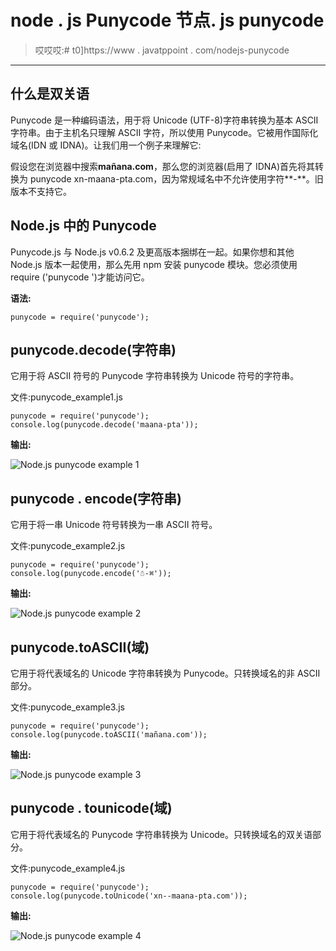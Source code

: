 # node . js Punycode 节点. js punycode

> 哎哎哎:# t0]https://www . javatppoint . com/nodejs-punycode

* * *

## 什么是双关语

Punycode 是一种编码语法，用于将 Unicode (UTF-8)字符串转换为基本 ASCII 字符串。由于主机名只理解 ASCII 字符，所以使用 Punycode。它被用作国际化域名(IDN 或 IDNA)。让我们用一个例子来理解它:

假设您在浏览器中搜索**mañana.com**，那么您的浏览器(启用了 IDNA)首先将其转换为 punycode xn-maana-pta.com，因为常规域名中不允许使用字符**-**。旧版本不支持它。

## Node.js 中的 Punycode

Punycode.js 与 Node.js v0.6.2 及更高版本捆绑在一起。如果你想和其他 Node.js 版本一起使用，那么先用 npm 安装 punycode 模块。您必须使用 require ('punycode ')才能访问它。

**语法:**

```
punycode = require('punycode');

```

## punycode.decode(字符串)

它用于将 ASCII 符号的 Punycode 字符串转换为 Unicode 符号的字符串。

文件:punycode_example1.js

```
punycode = require('punycode');
console.log(punycode.decode('maana-pta')); 

```

**输出:**

![Node.js punycode example 1](../Images/5996a5ec892354f3e096f3954492ced7.png)

## punycode . encode(字符串)

它用于将一串 Unicode 符号转换为一串 ASCII 符号。

文件:punycode_example2.js

```
punycode = require('punycode');
console.log(punycode.encode('☃-⌘'));

```

**输出:**

![Node.js punycode example 2](../Images/3f608e3c4015a3c660e12785fbd2ca27.png)

## punycode.toASCII(域)

它用于将代表域名的 Unicode 字符串转换为 Punycode。只转换域名的非 ASCII 部分。

文件:punycode_example3.js

```
punycode = require('punycode');
console.log(punycode.toASCII('mañana.com')); 

```

**输出:**

![Node.js punycode example 3](../Images/c0fd5586fbcf2b5d8b5b4b10a8481435.png)

## punycode . tounicode(域)

它用于将代表域名的 Punycode 字符串转换为 Unicode。只转换域名的双关语部分。

文件:punycode_example4.js

```
punycode = require('punycode');
console.log(punycode.toUnicode('xn--maana-pta.com')); 

```

**输出:**

![Node.js punycode example 4](../Images/1af616c24fe81b731c9a934b01b4da78.png)